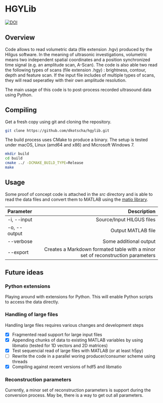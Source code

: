 # HGYLib

[![DOI](https://zenodo.org/badge/184125155.svg)](https://zenodo.org/badge/latestdoi/184125155)

## Overview
Code allows to read volumetric data (file extension .hgv) produced by the Hilgus software. In the meaning of ultrasonic investigations, volumetric means two independent spatial coordinates and a position synchronized time signal (e.g. an amplitude scan, A-Scan). The code is also able two read the following types of scans (file extension .hgy) : brightness, contour, depth and feature scan. If the input file includes of multiple types of scans, they will read seperatley with their own amplitude resolution.

The main usage of this code is to post-process recorded ultrasound data using Python.

## Compiling

Get a fresh copy using git and cloning the repository.

``` bash
git clone https://github.com/dkotscha/hgylib.git
```

The build process uses CMake to produce a binary. The setup is tested under macOS, Linux (amd64 and x86) and Microsoft Windows 7.

``` bash
mkdir build
cd build
cmake ../ -DCMAKE_BUILD_TYPE=Release
make
```

## Usage

Some proof of concept code is attached in the *src* directory and is able to read the data files and convert them to MATLAB using the [matio library](https://sourceforge.net/projects/matio/).

| Parameter      | Description                                                                       |
| :------------- | --------------------------------------------------------------------------------: |
| -i, --input    | Source/Input HILGUS files                                                         |
| -o, --output   | Output MATLAB file                                                                |
| --verbose      | Some additional output                                                            |
| --export       | Creates a Markdown formated table with a minor set of reconstruction parameters   |


## Future ideas

### Python extensions

Playing around with extensions for Python. This will enable Python scripts to access the data directly.

### Handling of large files

Handling large files requires various changes and development steps

- [x] Fragmented read support for large input files
- [x] Appending chunks of data to existing MATLAB variables by using libmatio (tested for 1D vectors and 2D matrices)
- [x] Test sequencial read of large files with MATLAB (or at least h5py)
- [ ] Rewrite the code in a parallel woring producer/consumer scheme using threads
- [x] Compiling against recent versions of hdf5 and libmatio

### Reconstruction parameters

Currently, a minor set of reconstruction parameters is support during the conversion process. May be, there is a way to get out all parameters.
